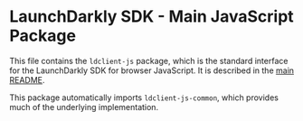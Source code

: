 # LaunchDarkly SDK - Main JavaScript Package

This file contains the `ldclient-js` package, which is the standard interface for the LaunchDarkly SDK for browser JavaScript. It is described in the [main README](../../README.md).

This package automatically imports `ldclient-js-common`, which provides much of the underlying implementation.
